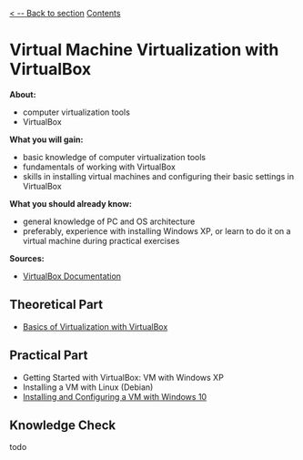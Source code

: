 [< -- Back to section](../README.md)         [Contents](../../contents.md)

# Virtual Machine Virtualization with VirtualBox

**About:**

- computer virtualization tools
- VirtualBox

**What you will gain:**

- basic knowledge of computer virtualization tools
- fundamentals of working with VirtualBox
- skills in installing virtual machines and configuring their basic settings in VirtualBox

**What you should already know:**

- general knowledge of PC and OS architecture
- preferably, experience with installing Windows XP, or learn to do it on a virtual machine during practical exercises

**Sources:**

- [VirtualBox Documentation](https://www.virtualbox.org/manual)

## Theoretical Part

- [Basics of Virtualization with VirtualBox](teor_en.md)

## Practical Part

- Getting Started with VirtualBox: VM with Windows XP
- Installing a VM with Linux (Debian)
- [Installing and Configuring a VM with Windows 10](labwin10_en.md)

## Knowledge Check

todo

